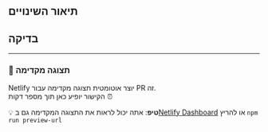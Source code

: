 ## תיאור השינויים

<!-- תאר בקצרה את מה ששינית -->

## בדיקה

<!-- איך בדקת שהשינויים עובדים? -->

---

### 🚀 תצוגה מקדימה

Netlify יוצר אוטומטית תצוגה מקדימה עבור PR זה.  
הקישור יופיע כאן תוך מספר דקות ⏰

💡 **טיפ**: אתה יכול לראות את התצוגה המקדימה גם ב[Netlify Dashboard](https://app.netlify.com/) או להריץ `npm run preview-url`

